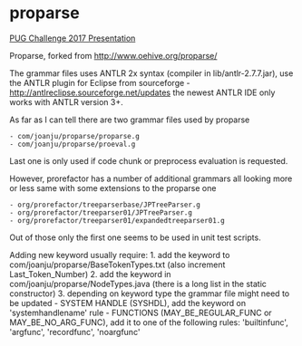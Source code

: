 proparse
========

[PUG Challenge 2017 Presentation](
https://github.com/consultingwerk/proparse/files/1066604/2017.Proparse.EN.pdf)

Proparse, forked from http://www.oehive.org/proparse/

The grammar files uses ANTLR 2x syntax (compiler in lib/antlr-2.7.7.jar), use the ANTLR plugin for Eclipse
from sourceforge - http://antlreclipse.sourceforge.net/updates the newest ANTLR IDE only works with ANTLR version 3+.

As far as I can tell there are two grammar files used by proparse 

	- com/joanju/proparse/proparse.g
	- com/joanju/proparse/proeval.g
	
Last one is only used if code chunk or preprocess evaluation is requested. 
	
However, prorefactor has a number of additional grammars all looking more or less same with some extensions to the proparse one	
	
	- org/prorefactor/treeparserbase/JPTreeParser.g 
	- org/prorefactor/treeparser01/JPTreeParser.g
	- org/prorefactor/treeparser01/expandedtreeparser01.g

Out of those only the first one seems to be used in unit test scripts.	

Adding new keyword usually require:
	1. add the keyword to com/joanju/proparse/BaseTokenTypes.txt (also increment Last_Token_Number)
	2. add the keyword in com/joanju/proparse/NodeTypes.java (there is a long list in the static constructor)
	3. depending on keyword type the grammar file might need to be updated
		- SYSTEM HANDLE (SYSHDL), add the keyword on 'systemhandlename' rule
		- FUNCTIONS (MAY_BE_REGULAR_FUNC or MAY_BE_NO_ARG_FUNC), add it to one of the following rules: 'builtinfunc', 'argfunc', 'recordfunc', 'noargfunc'
